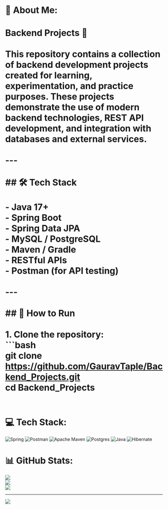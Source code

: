 # 💫 About Me:
# Backend Projects 🚀<br><br>This repository contains a collection of backend development projects created for learning, experimentation, and practice purposes. These projects demonstrate the use of modern backend technologies, REST API development, and integration with databases and external services.<br><br>---<br><br>## 🛠️ Tech Stack<br><br>- **Java 17+**<br>- **Spring Boot**<br>- **Spring Data JPA**<br>- **MySQL / PostgreSQL**<br>- **Maven / Gradle**<br>- **RESTful APIs**<br>- **Postman (for API testing)**<br><br>---<br><br>## 🚀 How to Run<br><br>1. Clone the repository:<br>   ```bash<br>   git clone https://github.com/GauravTaple/Backend_Projects.git<br>   cd Backend_Projects<br><br>


# 💻 Tech Stack:
![Spring](https://img.shields.io/badge/spring-%236DB33F.svg?style=for-the-badge&logo=spring&logoColor=white) ![Postman](https://img.shields.io/badge/Postman-FF6C37?style=for-the-badge&logo=postman&logoColor=white) ![Apache Maven](https://img.shields.io/badge/Apache%20Maven-C71A36?style=for-the-badge&logo=Apache%20Maven&logoColor=white) ![Postgres](https://img.shields.io/badge/postgres-%23316192.svg?style=for-the-badge&logo=postgresql&logoColor=white) ![Java](https://img.shields.io/badge/java-%23ED8B00.svg?style=for-the-badge&logo=openjdk&logoColor=white) ![Hibernate](https://img.shields.io/badge/Hibernate-59666C?style=for-the-badge&logo=Hibernate&logoColor=white)
# 📊 GitHub Stats:
![](https://github-readme-stats.vercel.app/api?username=GauravTaple&theme=aura&hide_border=false&include_all_commits=false&count_private=false)<br/>
![](https://nirzak-streak-stats.vercel.app/?user=GauravTaple&theme=aura&hide_border=false)<br/>
![](https://github-readme-stats.vercel.app/api/top-langs/?username=GauravTaple&theme=aura&hide_border=false&include_all_commits=false&count_private=false&layout=compact)

---
[![](https://visitcount.itsvg.in/api?id=GauravTaple&icon=0&color=0)](https://visitcount.itsvg.in)

<!-- Proudly created with GPRM ( https://gprm.itsvg.in ) -->

